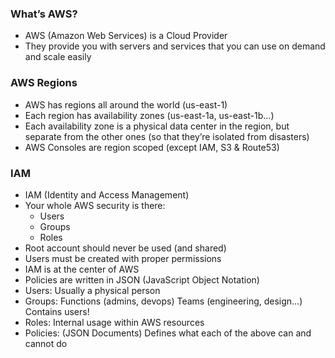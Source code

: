 ### What’s AWS?
- AWS (Amazon Web Services) is a Cloud Provider
- They provide you with servers and services that you can use on demand and scale easily

### AWS Regions
- AWS has regions all around the world
(us-east-1)
- Each region has availability zones (us-east-1a, us-east-1b…)
- Each availability zone is a physical data center in the region, 
but separate from the other ones (so that they’re isolated
from disasters)
- AWS Consoles are region scoped
(except IAM, S3 & Route53)

### IAM
- IAM (Identity and Access Management)
- Your whole AWS security is there: 
  - Users
  - Groups
  - Roles
- Root account should never be used (and shared)
- Users must be created with proper permissions
- IAM is at the center of AWS
- Policies are written in JSON (JavaScript Object Notation)
- Users: Usually a physical person
- Groups: Functions (admins, devops) Teams (engineering, design…) Contains users!
- Roles: Internal usage within AWS resources
- Policies: (JSON Documents) Defines what each of the above can and cannot do
